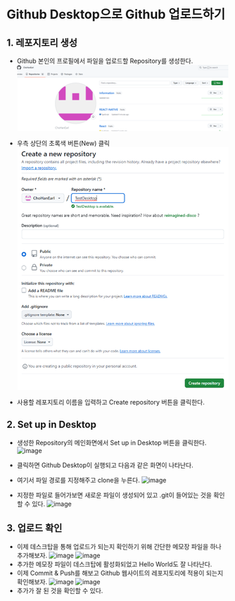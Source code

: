 # Github Desktop으로 Github 업로드하기
## 1. 레포지토리 생성
- Github 본인의 프로필에서 파일을 업로드할 Repository를 생성한다.
![RepoMain](img/image.png)

- 우측 상단의 초록색 버튼(New) 클릭
![CreateRepo](img/image-1.png)
- 사용할 레포지토리 이름을 입력하고 Create repository 버튼을 클릭한다.

## 2. Set up in Desktop
- 생성한 Repository의 메인화면에서 Set up in Desktop 버튼을 클릭한다.
![image](https://github.com/user-attachments/assets/cf4ca652-e8e6-4b36-b3ca-4ad95297c1f4)

- 클릭하면 Github Desktop이 실행되고 다음과 같은 화면이 나타난다.
- 여기서 파일 경로를 지정해주고 clone을 누른다.
![image](https://github.com/user-attachments/assets/7ebd9543-0109-4ddc-9fd9-0ecabdb0797e)

- 지정한 파일로 들어가보면 새로운 파일이 생성되어 있고 .git이 들어있는 것을 확인할 수 있다.
![image](https://github.com/user-attachments/assets/a482acc2-648b-4e41-94a7-7cd33baedec0)

## 3. 업로드 확인
- 이제 데스크탑을 통해 업로드가 되는지 확인하기 위해 간단한 메모장 파일을 하나 추가해보자.
![image](https://github.com/user-attachments/assets/52bde1a3-14cf-4e0e-82ec-8b02122cef29)
![image](https://github.com/user-attachments/assets/ab4188f0-ab20-4c67-8759-c762ed7bbd3c)
- 추가한 메모장 파일이 데스크탑에 활성화되었고 Hello World도 잘 나타난다.
- 이제 Commit & Push를 해보고 Github 웹사이트의 레포지토리에 적용이 되는지 확인해보자.
![image](https://github.com/user-attachments/assets/03468a9e-f49a-4070-a44d-39674e685aad)
![image](https://github.com/user-attachments/assets/d03abebb-d882-4420-b47d-5712570d3ed7)
- 추가가 잘 된 것을 확인할 수 있다.











